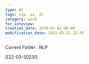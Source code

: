 ```yaml
---
type: AI
tags: nlp, ai, dl
category: work
for_inteview: 
creation_date: 1970-01-01 06:00
modification_date: 2023-03-22 12:45
---
```


  
Current Folder : NLP




[[22-03-2023]]
